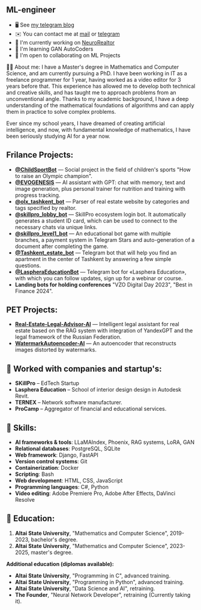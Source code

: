 ML-engineer
-----------

* 🖥️  See [my telegram blog](http://t.me/SC1DR)
* ✉️  You can contact me at [mail](mailto:sc1dr.official@gmail.com) or [telegram](https://t.me/Xiandr_offc)
* 🚀  I'm currently working on [NeuroRealtor](http://https://t.me/neurorealtor_ai_bot)
* 🧠  I'm learning GAN AutoCoders
* 🤝  I'm open to collaborating on ML Projects

🧑‍💻 About me:
I have a Master's degree in Mathematics and Computer Science, and am currently pursuing a PhD. I have been working in IT as a freelance programmer for 1 year, having worked as a video editor for 3 years before that. This experience has allowed me to develop both technical and creative skills, and has taught me to approach problems from an unconventional angle. Thanks to my academic background, I have a deep understanding of the mathematical foundations of algorithms and can apply them in practice to solve complex problems.

Ever since my school years, I have dreamed of creating artificial intelligence, and now, with fundamental knowledge of mathematics, I have been seriously studying AI for a year now.

## Frilance Projects:
- **[@ChildSportBot](https://t.me/ChildSportBot)** — Social project in the field of children's sports "How to raise an Olympic champion".
- **[@EVOGENESIS](https://t.me/evogenesis_bot)** — AI assistant with GPT: chat with memory, text and image generation, plus personal trainer for nutrition and training with progress tracking.
- **[@olx_tashkent_bot](https://t.me/olx_tashkent_bot)** — Parser of real estate website by categories and tags specified by realtor.
- **[@skillpro_lobby_bot](https://t.me/skillpro_lobby_bot)** — SkillPro ecosystem login bot. It automatically generates a student ID card, which can be used to connect to the necessary chats via unique links.
- **[@skillpro_level1_bot](https://t.me/skillpro_level1_bot)** — An educational bot game with multiple branches, a payment system in Telegram Stars and auto-generation of a document after completing the game.
- **[@Tashkent_estate_bot](https://t.me/Tashkent_estate_bot)** — Telegram bot that will help you find an apartment in the center of Tashkent by answering a few simple questions.
- **[@LaspheraEducationBot](https://t.me/LaspheraEducationBot)** — Telegram bot for «Lasphera Education», with which you can follow updates, sign up for a webinar or course.
- **Landing bots for holding conferences** "VZO Digital Day 2023", "Best in Finance 2024".

## PET Projects:
- **[Real-Estate-Legal-Advisor-AI](https://github.com/SC1DR-OFFICIAL/Real-Estate-Legal-Advisor-AI)** — Intelligent legal assistant for real estate based on the RAG system with integration of YandexGPT and the legal framework of the Russian Federation.
- **[WatermarkAutoencoder-AI](https://github.com/SC1DR-OFFICIAL/WatermarkAutoencoder-AI)** — An autoencoder that reconstructs images distorted by watermarks.

  
## 🏢 Worked with companies and startup's:
- **SKillPro** – EdTech Startup
- **Lasphera Education** – School of interior design design in Autodesk Revit.
- **TERNEX** – Network software manufacturer.
- **ProCamp** – Aggregator of financial and educational services.

## 🔧 Skills:
- **AI frameworks & tools**: LLaMAIndex, Phoenix, RAG systems, LoRA, GAN
- **Relational databases**: PostgreSQL, SQLite
- **Web framework**: Django, FastAPI
- **Version control systems**: Git
- **Containerization**: Docker
- **Scripting**: Bash
- **Web development**: HTML, CSS, JavaScript
- **Programming languages**: C#, Python
- **Video editing**: Adobe Premiere Pro, Adobe After Effects, DaVinci Resolve


## 📖 Education:
1. **Altai State University**, "Mathematics and Computer Science", 2019-2023, bachelor's degree.
2. **Altai State University**, "Mathematics and Computer Science", 2023-2025, master's degree.

**Additional education (diplomas available):**
- **Altai State University**, "Programming in C", advanced training.
- **Altai State University**, "Programming in Python", advanced training.
- **Altai State University**, "Data Science and AI", retraining.
- **The Founder**, "Neural Network Developer", retraining (Currently taking it).
